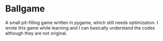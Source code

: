 # Ballgame
A small pit-filling game written in pygame, which still needs optimization. I wrote this game while learning and I can basically understand the codes although they are not original.
